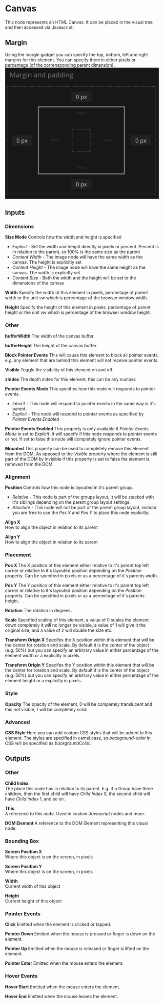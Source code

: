 # Canvas

This node represents an HTML Canvas. It can be placed in the visual tree and then accessed via Javascript.

## Margin
Using the margin gadget you can specify the top, bottom, left and right margins for this element. You can specify them in either pixels or percentage (of the corrensponding parent dimension).
![](margin-only.png)

<div class = "node-inputs">

## Inputs
### Dimensions
**Size Mode**
Controls how the width and height is specified

* _Explicit_ - Set the width and height directly in pixels or percent. Percent is in relation to the parent, so 100% is the same size as the parent
* _Content Width_ - The image node will have the same width as the canvas. The height is explicitly set
* _Content Height_ - The image node will have the same height as the canvas. The width is explicitly set
* _Content Size_ - Both the width and the height will be set to the dimensions of the canvas

**Width**
Specify the width of this element in pixels, percentage of parent width or the unit _vw_ which is percentage of the browser window width.

**Height**
Specify the height of this element in pixels, percentage of parent height or the unit _vw_ which is percentage of the browser window height.


### Other

**bufferWidth**
The width of the canvas buffer.

**bufferHeight**
The height of the canvas buffer.

**Block Pointer Events**
This will cause this element to block all pointer events, e.g. any element that are behind this element will not receive pointer events.

**Visible**
Toggle the visibility of this element on and off.

**zIndex**
The depth index for this element, this can be any number.

**Pointer Events Mode**
This specifies how this node will responds to pointer events.

* _Inherit_ - This node will respond to pointer events in the same way is it's parent.
* _Explicit_ - This node will respond to pointer events as specified by _Pointer Events Enabled_

**Pointer Events Enabled**
This property is only available if _Pointer Events Mode_ is set to _Explicit_. It will specify if this node responds to pointer events or not. If set to false this node will completely ignore pointer events.

**Mounted**
This property can be used to completely remove this element from the DOM. As opposed to the _Visible_ property where the element is still part of the DOM by invisible if this property is set to false the element is removed from the DOM.

### Alignment

**Position**
Controls how this node is layouted in it's parent group.

* _Relative_ - This node is part of the groups layout, it will be stacked with it's siblings depending on the parent group layout settings.
* _Absolute_ - This node will not be part of the parent group layout, instead you are free to use the _Pos X_ and _Pos Y_ to place this node explicitly.

**Align X**  
How to align the object in relation to its parent

**Align Y**  
How to align the object in relation to its parent

### Placement

**Pos X**
The X position of this element either relative to it's parent top left corner or relative to it's layouted position depending on the _Position_ property. Can be specified in pixels or as a percentage of it's parents width.

**Pos Y**
The Y position of this element either relative to it's parent top left corner or relative to it's layouted position depending on the _Position_ property. Can be specified in pixels or as a percentage of it's parents height.

**Rotation**
The rotation in degrees.

**Scale**
Specified scaling of this element, a value of 0 scales the element down completely it will no longer be visible, a value of 1 will give it the original size, and a value of 2 will double the size etc.

**Transform Origin X**
Specifes the X position within this element that will be the center for rotation and scale. By default it is the center of the object (e.g. 50%) but you can specify an arbitrary value in either percentage of the element width or a explicitly in pixels.

**Transform Origin Y**
Specifes the Y position within this element that will be the center for rotation and scale. By default it is the center of the object (e.g. 50%) but you can specify an arbitrary value in either percentage of the element height or a explicitly in pixels.

### Style

**Opacity**
The opacity of the element, 0 will be completely translucent and this not visible, 1 will be completely solid.

### Advanced

**CSS Style**
Here you can add custom CSS styles that will be added to this element. The styles are specified in camel case, so _background-color_ in CSS will be specified as _backgroundColor_. 

</div>

<div class = "node-outputs">

## Outputs
### Other

**Child Index**  
The place this node has in relation to its parent. E.g. if a *Group* have three children, then the first child will have *Child Index* 0, the second child will have *Child Index* 1, and so on.

**This**  
A reference to this node. Used in custom *Javascript* nodes and more.

**DOM Element**
A reference to the DOM Element representing this visual node.

### Bounding Box

**Screen Position X**  
Where this object is on the screen, in pixels

**Screen Position Y**  
Where this object is on the screen, in pixels

**Width**  
Current width of this object

**Height**  
Current height of this object

### Pointer Events

**Click**
Emitted when the element is clicked or tapped.

**Pointer Down**
Emitted when the mouse is pressed or finger is down on the element.

**Pointer Up**
Emitted when the mouse is released or finger is lifted on the element.

**Pointer Enter**
Emitted when the mouse enters the element.

### Hover Events

**Hover Start**
Emitted when the mouse enters the element.

**Hover End**
Emitted when the mouse leaves the element.

</div>




